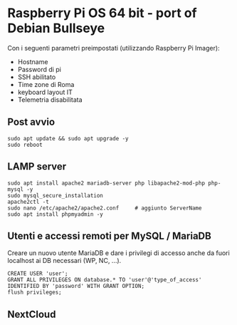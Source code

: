 # Raspberry Pi OS 64 bit - port of Debian Bullseye

Con i seguenti parametri preimpostati (utilizzando Raspberry Pi Imager):
- Hostname
- Password di pi
- SSH abilitato
- Time zone di Roma
- keyboard layout IT
- Telemetria disabilitata

## Post avvio

```
sudo apt update && sudo apt upgrade -y
sudo reboot
```

## LAMP server

```
sudo apt install apache2 mariadb-server php libapache2-mod-php php-mysql -y
sudo mysql_secure_installation
apache2ctl -t
sudo nano /etc/apache2/apache2.conf     # aggiunto ServerName
sudo apt install phpmyadmin -y
```

## Utenti e accessi remoti per MySQL / MariaDB
Creare un nuovo utente MariaDB e dare i privilegi di accesso anche da fuori localhost ai DB necessari (WP, NC, ...).

```
CREATE USER 'user';
GRANT ALL PRIVILEGES ON database.* TO 'user'@'type_of_access' IDENTIFIED BY 'password' WITH GRANT OPTION;
flush privileges;
```

## NextCloud
```

```



























